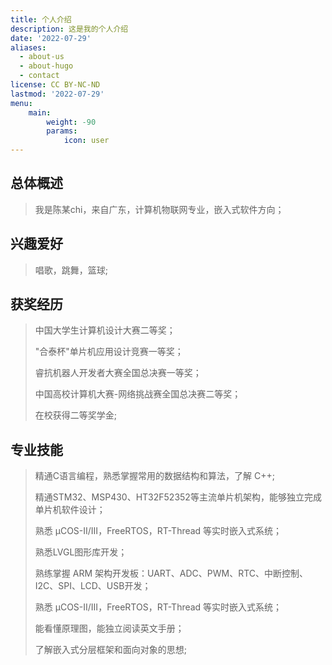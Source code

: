 ```yaml
---
title: 个人介绍
description: 这是我的个人介绍
date: '2022-07-29'
aliases:
  - about-us
  - about-hugo
  - contact
license: CC BY-NC-ND
lastmod: '2022-07-29'
menu:
    main: 
        weight: -90
        params:
            icon: user
---
```

## 总体概述

> 我是陈某chi，来自广东，计算机物联网专业，嵌入式软件方向；

## 兴趣爱好

> 唱歌，跳舞，篮球;

## 获奖经历

> 中国大学生计算机设计大赛二等奖；
>
> "合泰杯"单片机应用设计竞赛一等奖；
>
> 睿抗机器人开发者大赛全国总决赛一等奖；
>
> 中国高校计算机大赛-网络挑战赛全国总决赛二等奖；
>
> 在校获得二等奖学金;

## 专业技能

> 精通C语言编程，熟悉掌握常用的数据结构和算法，了解 C++;
>
> 精通STM32、MSP430、HT32F52352等主流单片机架构，能够独立完成单片机软件设计；
>
> 熟悉 μCOS-II/III，FreeRTOS，RT-Thread 等实时嵌入式系统；
>
> 熟悉LVGL图形库开发；
>
> 熟练掌握 ARM 架构开发板：UART、ADC、PWM、RTC、中断控制、I2C、SPI、LCD、USB开发；
>
> 熟悉 μCOS-II/III，FreeRTOS，RT-Thread 等实时嵌入式系统；
>
> 能看懂原理图，能独立阅读英文手册；
>
> 了解嵌入式分层框架和面向对象的思想;
